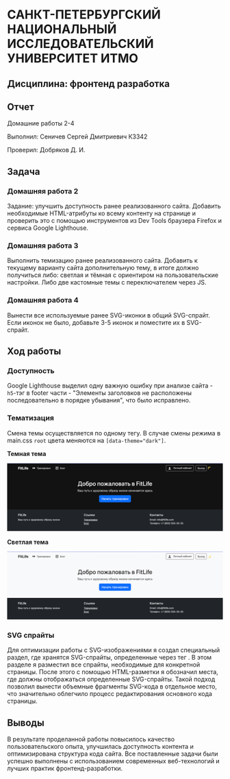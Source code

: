 # САНКТ-ПЕТЕРБУРГСКИЙ НАЦИОНАЛЬНЫЙ ИССЛЕДОВАТЕЛЬСКИЙ УНИВЕРСИТЕТ ИТМО

## Дисциплина: фронтенд разработка

## Отчет

Домашние работы 2-4

Выполнил: Сеничев Сергей Дмитриевич
К3342

Проверил: Добряков Д. И.

## Задача

### Домашняя работа 2

Задание: улучшить доступность ранее реализованного сайта. Добавить необходимые HTML-атрибуты
ко всему контенту на странице и проверить это с помощью инструментов из Dev Tools браузера 
Firefox и сервиса Google Lighthouse.


### Домашняя работа 3

Выполнить темизацию ранее реализованного сайта. Добавить к текущему варианту сайта
дополнительную тему, в итоге должно получиться либо: светлая и тёмная с ориентиром на
пользовательские настройки. Либо две кастомные темы с переключателем через JS.

### Домашняя работа 4

Вынести все используемые ранее SVG-иконки в общий SVG-спрайт. Если иконок не было,
добавьте 3-5 иконок и поместите их в SVG-спрайт.


## Ход работы

### Доступность

Google Lighthouse выделил одну важную ошибку при анализе сайта - 
`h5`-тэг в footer части - "Элементы заголовков не расположены последовательно в порядке убывания",
что было исправлено.

### Тематизация

Смена темы осуществляется по одному тегу. В случае смены режима в main.css
`root` цвета меняются на `[data-theme="dark"]`.  

**Темная тема**  

![](src/main_dark.png)

**Светлая тема**  

![](src/main_light.png)

### SVG спрайты

Для оптимизации работы с SVG-изображениями я создал специальный раздел, где хранятся SVG-спрайты, определенные 
через тег <symbol>. В этом разделе я разместил все спрайты, необходимые для конкретной страницы. После этого с помощью 
HTML-разметки я обозначил места, где должны отображаться определенные SVG-спрайты. Такой подход позволил вынести 
объемные фрагменты SVG-кода в отдельное место, что значительно облегчило процесс редактирования основного кода страницы.

## Выводы

В результате проделанной работы повысилось качество пользовательского опыта, улучшилась доступность контента и оптимизирована
структура кода сайта. Все поставленные задачи были успешно выполнены с использованием современных веб-технологий и лучших 
практик фронтенд-разработки.